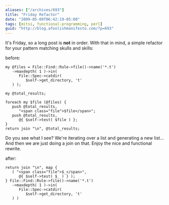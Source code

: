 ```yaml
---
aliases: ["/archives/693"]
title: "Friday Refactor"
date: "2009-05-09T06:42:19-05:00"
tags: [mitsi, functional-programming, perl]
guid: "http://blog.afoolishmanifesto.com/?p=693"
---
```

It's Friday, so a long post is **not** in order. With that in mind, a simple refactor for your pattern matching skulls and skills:

<!--more-->

before:

```
my @files = File::Find::Rule->file()->name('*.t')
   ->maxdepth( 1 )->in(
      File::Spec->catdir(
         $self->get_directory, 't'
   ) );

my @total_results;

foreach my $file (@files) {
   push @total_results,
      "<span class="file">$file</span>";
   push @total_results,
      @{ $self->test( $file ) };
}
return join "\n", @total_results;
```

Do you see what I see? We're iterating over a list and generating a new list... And then we are just doing a join on that. Enjoy the nice and functional rewrite.

after:

```
return join "\n", map {
   ( "<span class="file">$_</span>",
      @{ $self->test( $_ ) } );
} File::Find::Rule->file()->name('*.t')
   ->maxdepth( 1 )->in(
      File::Spec->catdir(
         $self->get_directory, 't'
   ) )
```
